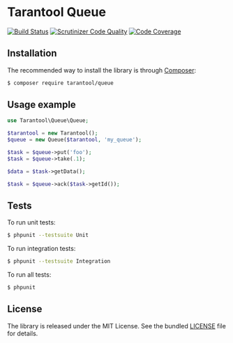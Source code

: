 # Tarantool Queue

[![Build Status](https://travis-ci.org/tarantool-php/queue.svg?branch=master)](https://travis-ci.org/tarantool-php/queue)
[![Scrutinizer Code Quality](https://scrutinizer-ci.com/g/tarantool-php/queue/badges/quality-score.png?b=master)](https://scrutinizer-ci.com/g/tarantool-php/queue/?branch=master)
[![Code Coverage](https://scrutinizer-ci.com/g/tarantool-php/queue/badges/coverage.png?b=master)](https://scrutinizer-ci.com/g/tarantool-php/queue/?branch=master)


## Installation

The recommended way to install the library is through [Composer](http://getcomposer.org):

```sh
$ composer require tarantool/queue
```


## Usage example

```php
use Tarantool\Queue\Queue;

$tarantool = new Tarantool();
$queue = new Queue($tarantool, 'my_queue');

$task = $queue->put('foo');
$task = $queue->take(.1);

$data = $task->getData();

$task = $queue->ack($task->getId());
```


## Tests

To run unit tests:

```sh
$ phpunit --testsuite Unit
```

To run integration tests:

```sh
$ phpunit --testsuite Integration
```

To run all tests:

```sh
$ phpunit

```

## License

The library is released under the MIT License. See the bundled [LICENSE](LICENSE) file for details.
